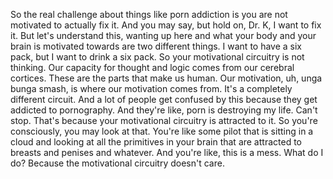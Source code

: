  So the real challenge about things like porn addiction is you are not motivated to actually fix it. And you may say, but hold on, Dr. K, I want to fix it. But let's understand this, wanting up here and what your body and your brain is motivated towards are two different things. I want to have a six pack, but I want to drink a six pack. So your motivational circuitry is not thinking. Our capacity for thought and logic comes from our cerebral cortices. These are the parts that make us human. Our motivation, uh, unga bunga smash, is where our motivation comes from. It's a completely different circuit. And a lot of people get confused by this because they get addicted to pornography. And they're like, porn is destroying my life. Can't stop. That's because your motivational circuitry is attracted to it. So you're consciously, you may look at that. You're like some pilot that is sitting in a cloud and looking at all the primitives in your brain that are attracted to breasts and penises and whatever. And you're like, this is a mess. What do I do? Because the motivational circuitry doesn't care.